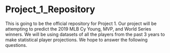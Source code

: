 # Project_1_Repository
This is going to be the official repository for Project 1.
Our project will be attempting to predict the 2019 MLB Cy Young, MVP, and World Series winners.
We will be using datasets of all the players from the past 3 years to make statistical player projections.
We hope to answer the following questions.
